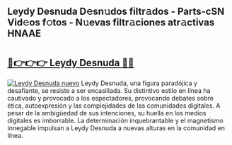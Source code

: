 ## Leydy Desnuda D𝚎sn𝚞dos filtr𝚊dos - Parts-cSN Vid𝚎os f𝚘tos - N𝚞evas filtr𝚊ciones atr𝚊ctivas HNAAE

# <h2><a href="http://mbcpkp.tromn.icu/?c=Leydy+Desnuda">🔗👉👉👉 Leydy Desnuda 🔗🔗</a></h2>

[![Leydy Desnuda nuevo](https://i.imgur.com/pEAQMta.gif)](http://mbcpkp.tromn.icu/?c=Leydy+Desnuda)
Leydy Desnuda, una figura paradójica y desafiante, se resiste a ser encasillada. Su distintivo estilo en línea ha cautivado y provocado a los espectadores, provocando debates sobre ética, autoexpresión y las complejidades de las comunidades digitales. A pesar de la ambigüedad de sus intenciones, su huella en los medios digitales es imborrable. La determinación inquebrantable y el magnetismo innegable impulsan a Leydy Desnuda a nuevas alturas en la comunidad en línea.
